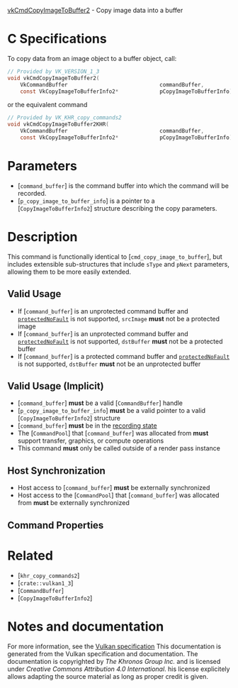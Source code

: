 [vkCmdCopyImageToBuffer2](https://www.khronos.org/registry/vulkan/specs/1.3-extensions/man/html/vkCmdCopyImageToBuffer2.html) - Copy image data into a buffer

# C Specifications
To copy data from an image object to a buffer object, call:
```c
// Provided by VK_VERSION_1_3
void vkCmdCopyImageToBuffer2(
    VkCommandBuffer                             commandBuffer,
    const VkCopyImageToBufferInfo2*             pCopyImageToBufferInfo);
```
or the equivalent command
```c
// Provided by VK_KHR_copy_commands2
void vkCmdCopyImageToBuffer2KHR(
    VkCommandBuffer                             commandBuffer,
    const VkCopyImageToBufferInfo2*             pCopyImageToBufferInfo);
```

# Parameters
- [`command_buffer`] is the command buffer into which the command will be recorded.
- [`p_copy_image_to_buffer_info`] is a pointer to a [`CopyImageToBufferInfo2`] structure describing the copy parameters.

# Description
This command is functionally identical to [`cmd_copy_image_to_buffer`], but
includes extensible sub-structures that include `sType` and `pNext`
parameters, allowing them to be more easily extended.
## Valid Usage
-    If [`command_buffer`] is an unprotected command buffer and [`protectedNoFault`]() is not supported, `srcImage` **must**  not be a protected image
-    If [`command_buffer`] is an unprotected command buffer and [`protectedNoFault`]() is not supported, `dstBuffer` **must**  not be a protected buffer
-    If [`command_buffer`] is a protected command buffer and [`protectedNoFault`]() is not supported, `dstBuffer` **must**  not be an unprotected buffer

## Valid Usage (Implicit)
-  [`command_buffer`] **must**  be a valid [`CommandBuffer`] handle
-  [`p_copy_image_to_buffer_info`] **must**  be a valid pointer to a valid [`CopyImageToBufferInfo2`] structure
-  [`command_buffer`] **must**  be in the [recording state]()
-    The [`CommandPool`] that [`command_buffer`] was allocated from  **must**  support transfer, graphics, or compute operations
-    This command  **must**  only be called outside of a render pass instance

## Host Synchronization
- Host access to [`command_buffer`] **must**  be externally synchronized
- Host access to the [`CommandPool`] that [`command_buffer`] was allocated from  **must**  be externally synchronized

## Command Properties

# Related
- [`khr_copy_commands2`]
- [`crate::vulkan1_3`]
- [`CommandBuffer`]
- [`CopyImageToBufferInfo2`]

# Notes and documentation
For more information, see the [Vulkan specification](https://www.khronos.org/registry/vulkan/specs/1.3-extensions/html/vkspec.html)
This documentation is generated from the Vulkan specification and documentation.
The documentation is copyrighted by *The Khronos Group Inc.* and is licensed under *Creative Commons Attribution 4.0 International*.
his license explicitely allows adapting the source material as long as proper credit is given.
        